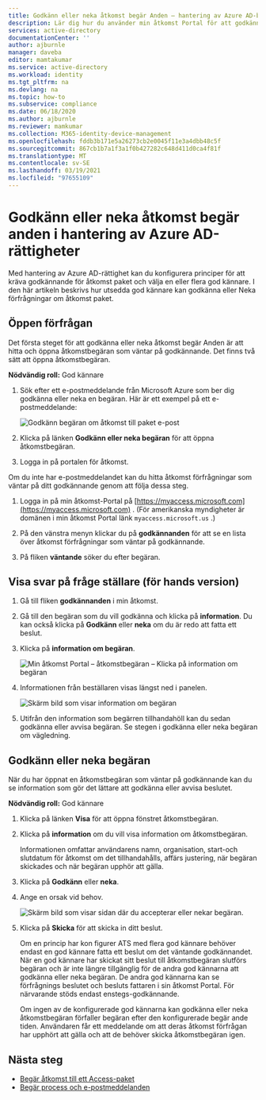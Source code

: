 ```yaml
---
title: Godkänn eller neka åtkomst begär Anden – hantering av Azure AD-berättigande
description: Lär dig hur du använder min åtkomst Portal för att godkänna eller Neka förfrågningar till ett Access-paket i Azure Active Directory rättighets hantering.
services: active-directory
documentationCenter: ''
author: ajburnle
manager: daveba
editor: mamtakumar
ms.service: active-directory
ms.workload: identity
ms.tgt_pltfrm: na
ms.devlang: na
ms.topic: how-to
ms.subservice: compliance
ms.date: 06/18/2020
ms.author: ajburnle
ms.reviewer: mamkumar
ms.collection: M365-identity-device-management
ms.openlocfilehash: fddb3b171e5a26273cb2e0045f11e3a4dbb48c5f
ms.sourcegitcommit: 867cb1b7a1f3a1f0b427282c648d411d0ca4f81f
ms.translationtype: MT
ms.contentlocale: sv-SE
ms.lasthandoff: 03/19/2021
ms.locfileid: "97655109"
---
```

# <a name="approve-or-deny-access-requests-in-azure-ad-entitlement-management"></a>Godkänn eller neka åtkomst begär anden i hantering av Azure AD-rättigheter

Med hantering av Azure AD-rättighet kan du konfigurera principer för att kräva godkännande för åtkomst paket och välja en eller flera god kännare. I den här artikeln beskrivs hur utsedda god kännare kan godkänna eller Neka förfrågningar om åtkomst paket.

## <a name="open-request"></a>Öppen förfrågan

Det första steget för att godkänna eller neka åtkomst begär Anden är att hitta och öppna åtkomstbegäran som väntar på godkännande. Det finns två sätt att öppna åtkomstbegäran.

**Nödvändig roll:** God kännare

1. Sök efter ett e-postmeddelande från Microsoft Azure som ber dig godkänna eller neka en begäran. Här är ett exempel på ett e-postmeddelande:

    ![Godkänn begäran om åtkomst till paket e-post](./media/entitlement-management-shared/approver-request-email.png)

1. Klicka på länken **Godkänn eller neka begäran** för att öppna åtkomstbegäran.

1. Logga in på portalen för åtkomst.

Om du inte har e-postmeddelandet kan du hitta åtkomst förfrågningar som väntar på ditt godkännande genom att följa dessa steg.

1. Logga in på min åtkomst-Portal på [https://myaccess.microsoft.com](https://myaccess.microsoft.com) .  (För amerikanska myndigheter är domänen i min åtkomst Portal länk `myaccess.microsoft.us` .)

1. På den vänstra menyn klickar du på **godkännanden** för att se en lista över åtkomst förfrågningar som väntar på godkännande.

1. På fliken **väntande** söker du efter begäran.

## <a name="view-requestors-answers-to-questions-preview"></a>Visa svar på fråge ställare (för hands version)

1. Gå till fliken **godkännanden** i min åtkomst.

1. Gå till den begäran som du vill godkänna och klicka på **information**. Du kan också klicka på **Godkänn** eller **neka** om du är redo att fatta ett beslut.

1. Klicka på **information om begäran**.

    ![Min åtkomst Portal – åtkomstbegäran – Klicka på information om begäran](./media/entitlement-management-request-approve/requestor-information-request-details.png)

1. Informationen från beställaren visas längst ned i panelen.

    ![Skärm bild som visar information om begäran](./media/entitlement-management-request-approve/requestor-information-requestor-answers.png)

1. Utifrån den information som begärren tillhandahöll kan du sedan godkänna eller avvisa begäran. Se stegen i godkänna eller neka begäran om vägledning.

## <a name="approve-or-deny-request"></a>Godkänn eller neka begäran

När du har öppnat en åtkomstbegäran som väntar på godkännande kan du se information som gör det lättare att godkänna eller avvisa beslutet.

**Nödvändig roll:** God kännare

1. Klicka på länken **Visa** för att öppna fönstret åtkomstbegäran.

1. Klicka på **information** om du vill visa information om åtkomstbegäran.

    Informationen omfattar användarens namn, organisation, start-och slutdatum för åtkomst om det tillhandahålls, affärs justering, när begäran skickades och när begäran upphör att gälla.

1. Klicka på **Godkänn** eller **neka**.

1. Ange en orsak vid behov.

    ![Skärm bild som visar sidan där du accepterar eller nekar begäran.](./media/entitlement-management-request-approve/my-access-approve-request.png)

1. Klicka på **Skicka** för att skicka in ditt beslut.

    Om en princip har kon figurer ATS med flera god kännare behöver endast en god kännare fatta ett beslut om det väntande godkännandet. När en god kännare har skickat sitt beslut till åtkomstbegäran slutförs begäran och är inte längre tillgänglig för de andra god kännarna att godkänna eller neka begäran. De andra god kännarna kan se förfrågnings beslutet och besluts fattaren i sin åtkomst Portal. För närvarande stöds endast enstegs-godkännande.

    Om ingen av de konfigurerade god kännarna kan godkänna eller neka åtkomstbegäran förfaller begäran efter den konfigurerade begär ande tiden. Användaren får ett meddelande om att deras åtkomst förfrågan har upphört att gälla och att de behöver skicka åtkomstbegäran igen.

## <a name="next-steps"></a>Nästa steg

- [Begär åtkomst till ett Access-paket](entitlement-management-request-access.md)
- [Begär process och e-postmeddelanden](entitlement-management-process.md)
